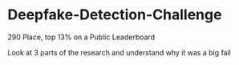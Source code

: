 # Deepfake-Detection-Challenge

290 Place, top 13% on a Public Leaderboard


Look at 3 parts of the research and understand why it was a big fail
